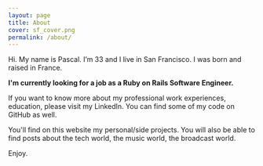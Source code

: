 ```yaml
---
layout: page
title: About
cover: sf_cover.png
permalink: /about/
---
```


Hi. My name is Pascal. I’m 33 and I live in San Francisco. I was born and raised in France.

**I'm currently looking for a job as a Ruby on Rails Software Engineer.**

If you want to know more about my professional work experiences, education, please visit my LinkedIn. You can find some of my code on GitHub as well.

You'll find on this website my personal/side projects. You will also be able to find posts about the tech world, the music world, the broadcast world.

Enjoy.
